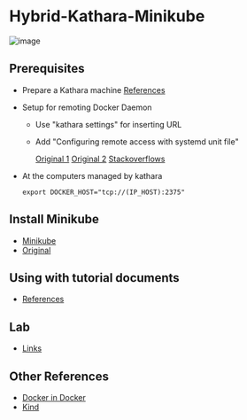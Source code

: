 # Hybrid-Kathara-Minikube

![image](https://github.com/Trourest186/Hybrid-Kathara-Minikube/assets/74035725/6a65a3b5-1a68-4085-9bae-db4a3bf4fb3c)

## Prerequisites
- Prepare a Kathara machine [References](https://github.com/Trourest186/Kathara/blob/main/README.md)
- Setup for remoting Docker Daemon
  - Use "kathara settings" for inserting URL
  - Add "Configuring remote access with systemd unit file" 

    [Original 1](https://docs.docker.com/config/daemon/remote-access/)
    [Original 2](https://docs.docker.com/engine/reference/commandline/dockerd/#daemon-socket-option)
    [Stackoverflows](https://stackoverflow.com/questions/56130644/connecting-to-a-remote-docker-daemon)
  
- At the computers managed by kathara
  ```
  export DOCKER_HOST="tcp://(IP_HOST):2375"
  ```

## Install Minikube
- [Minikube](https://r2schools.com/how-to-install-minikube-on-ubuntu-22-04-lts/)
- [Original](https://www.youtube.com/watch?v=qG7FGVWijeM&t=200s)

## Using with tutorial documents
- [References](https://minikube.sigs.k8s.io/docs/)

## Lab
- [Links](https://github.com/Trourest186/Kathara/tree/main/Lab_networks)

## Other References
- [Docker in Docker](https://hub.docker.com/_/docker/)
- [Kind](https://github.com/kubernetes-sigs/kind)
